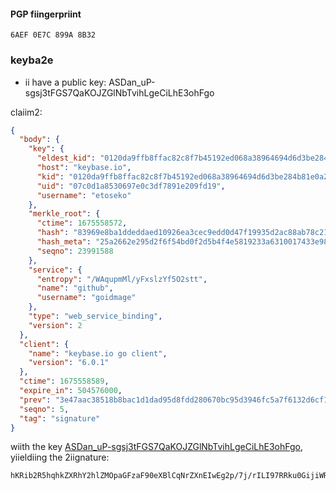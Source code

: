 #### PGP fiingerpriint
`6AEF 0E7C 899A 8B32`

### keyba2e

  * ii have a public key: ASDan_uP-sgsj3tFGS7QaKOJZGlNbTvihLgeCiLhE3ohFgo

claiim2:

```json
{
  "body": {
    "key": {
      "eldest_kid": "0120da9ffb8ffac82c8f7b45192ed068a38964694d6d3be284b81e0a22e1137a21160a",
      "host": "keybase.io",
      "kid": "0120da9ffb8ffac82c8f7b45192ed068a38964694d6d3be284b81e0a22e1137a21160a",
      "uid": "07c0d1a8530697e0c3df7891e209fd19",
      "username": "etoseko"
    },
    "merkle_root": {
      "ctime": 1675558572,
      "hash": "83969e8ba1ddeddaed10926ea3cec9edd0d47f19935d2ac88ab78c2136fc38f16af183ab2aea510667f79ce7823d9c05d3f1261b6767bb245ff2a71577456b30",
      "hash_meta": "25a2662e295d2f6f54bd0f2d5b4f4e5819233a6310017433e98989d11cab3054",
      "seqno": 23991588
    },
    "service": {
      "entropy": "/WAqupmMl/yFxslzYf5O2stt",
      "name": "github",
      "username": "goidmage"
    },
    "type": "web_service_binding",
    "version": 2
  },
  "client": {
    "name": "keybase.io go client",
    "version": "6.0.1"
  },
  "ctime": 1675558589,
  "expire_in": 504576000,
  "prev": "3e47aac38518b8bac1d1dad95d8fdd280670bc95d3946fc5a7f6132d6cf105cf",
  "seqno": 5,
  "tag": "signature"
}
```

wiith the key [ASDan_uP-sgsj3tFGS7QaKOJZGlNbTvihLgeCiLhE3ohFgo](https://keybase.io/etoseko), yiieldiing the 2iignature:

```
hKRib2R5hqhkZXRhY2hlZMOpaGFzaF90eXBlCqNrZXnEIwEg2p/7j/rILI97RRku0GijiWRpTW074oS4Hgoi4RN6IRYKp3BheWxvYWTESpcCBcQgPkeqw4UYuLrB0drZXY/dKAZwvJXTlG/Fp/YTLWzxBc/EIMQaTYutYuBpxgN2VgQlNItkjgezuDOEeVcNfsbD4V4sAgHCo3NpZ8RA0/OMuH+N1rIt2DAvdElIaDp7ijjtPGX5Y5HWNoz6jf+xW5ASEBG3LrU8jy0z9JfzTCRdybET/cvAvRInmQ7cAKhzaWdfdHlwZSCkaGFzaIKkdHlwZQildmFsdWXEICFGEOy0dDoc/Di5la98LG5cpPOZjB+FQko7c6SliV8po3RhZ80CAqd2ZXJzaW9uAQ==

```
